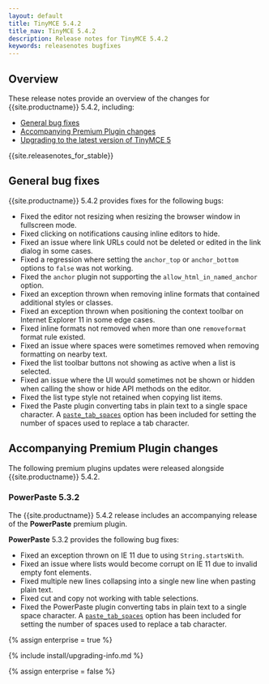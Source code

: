 ```yaml
---
layout: default
title: TinyMCE 5.4.2
title_nav: TinyMCE 5.4.2
description: Release notes for TinyMCE 5.4.2
keywords: releasenotes bugfixes
---
```


## Overview

These release notes provide an overview of the changes for {{site.productname}} 5.4.2, including:

- [General bug fixes](#generalbugfixes)
- [Accompanying Premium Plugin changes](#accompanyingpremiumpluginchanges)
- [Upgrading to the latest version of TinyMCE 5](#upgradingtothelatestversionoftinymce5)

{{site.releasenotes_for_stable}}

## General bug fixes

{{site.productname}} 5.4.2 provides fixes for the following bugs:

* Fixed the editor not resizing when resizing the browser window in fullscreen mode.
* Fixed clicking on notifications causing inline editors to hide.
* Fixed an issue where link URLs could not be deleted or edited in the link dialog in some cases.
* Fixed a regression where setting the `anchor_top` or `anchor_bottom` options to `false` was not working.
* Fixed the `anchor` plugin not supporting the `allow_html_in_named_anchor` option.
* Fixed an exception thrown when removing inline formats that contained additional styles or classes.
* Fixed an exception thrown when positioning the context toolbar on Internet Explorer 11 in some edge cases.
* Fixed inline formats not removed when more than one `removeformat` format rule existed.
* Fixed an issue where spaces were sometimes removed when removing formatting on nearby text.
* Fixed the list toolbar buttons not showing as active when a list is selected.
* Fixed an issue where the UI would sometimes not be shown or hidden when calling the show or hide API methods on the editor.
* Fixed the list type style not retained when copying list items.
* Fixed the Paste plugin converting tabs in plain text to a single space character. A [`paste_tab_spaces`]({{site.baseurl}}/plugins/paste/#paste_tab_spaces) option has been included for setting the number of spaces used to replace a tab character.

## Accompanying Premium Plugin changes

The following premium plugins updates were released alongside {{site.productname}} 5.4.2.

### PowerPaste 5.3.2

The {{site.productname}} 5.4.2 release includes an accompanying release of the **PowerPaste** premium plugin.

**PowerPaste** 5.3.2 provides the following bug fixes:

* Fixed an exception thrown on IE 11 due to using `String.startsWith`.
* Fixed an issue where lists would become corrupt on IE 11 due to invalid empty font elements.
* Fixed multiple new lines collapsing into a single new line when pasting plain text.
* Fixed cut and copy not working with table selections.
* Fixed the PowerPaste plugin converting tabs in plain text to a single space character. A [`paste_tab_spaces`]({{site.baseurl}}/plugins/powerpaste/#paste_tab_spaces) option has been included for setting the number of spaces used to replace a tab character.

{% assign enterprise = true %}

{% include install/upgrading-info.md %}

{% assign enterprise = false %}
